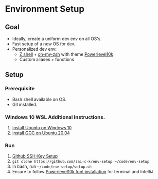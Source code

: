 # Environment Setup

## Goal
- Ideally, create a uniform dev env on all OS's.
- Fast setup of a new OS for dev.
- Personalized dev env:
    - [Z shell](http://zsh.sourceforge.net/) + [oh-my-zsh](https://ohmyz.sh/) with theme [Powerlevel10k](https://github.com/romkatv/powerlevel10k)
    - Custom aliases + functions
    
## Setup

### Prerequisite

- Bash shell available on OS.
- Git installed.

### Windows 10 WSL Additional Instructions.
1. [Install Ubuntu on Windows 10](https://ubuntu.com/tutorials/ubuntu-on-windows)
2. [Install GCC on Ubuntu 20.04](https://linuxize.com/post/how-to-install-gcc-on-ubuntu-20-04/)

### Run
1. [Github SSH-Key Setup](https://docs.github.com/en/github/authenticating-to-github/generating-a-new-ssh-key-and-adding-it-to-the-ssh-agent) 
2. `git clone https://github.com/sai-c-k/env-setup ~/code/env-setup`
3. In bash, run `~/code/env-setup/setup.sh`
4. Ensure to follow [Powerlevel10k font installation](https://github.com/romkatv/powerlevel10k#manual-font-installation) for terminal and IntelliJ
